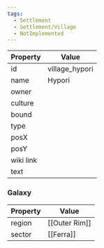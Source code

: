 ```yaml
---
tags:
  - Settlement
  - Settlement/Village
  - NotImplemented
---
```


| Property  | Value          |
| --------- | -------------- |
| id        | village_hypori |
| name      | Hypori         |
| owner     |                |
| culture   |                |
| bound     |                |
| type      |                |
| posX      |                |
| posY      |                |
| wiki link |                |
| text      |                |

### Galaxy
| Property | Value         |
| -------- | ------------- |
| region   | [[Outer Rim]] |
| sector   | [[Ferra]]     |
